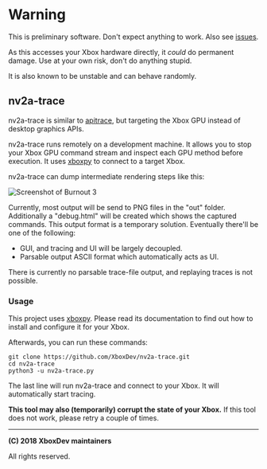 # Warning

This is preliminary software. Don't expect anything to work.
Also see [issues](https://github.com/XboxDev/nv2a-trace/issues).

As this accesses your Xbox hardware directly, it *could* do permanent damage.
Use at your own risk, don't do anything stupid.

It is also known to be unstable and can behave randomly.


## nv2a-trace

nv2a-trace is similar to [apitrace](https://github.com/apitrace/apitrace), but targeting the Xbox GPU instead of desktop graphics APIs.

nv2a-trace runs remotely on a development machine.
It allows you to stop your Xbox GPU command stream and inspect each GPU method before execution.
It uses [xboxpy](https://github.com/XboxDev/xboxpy) to connect to a target Xbox.

nv2a-trace can dump intermediate rendering steps like this:

![Screenshot of Burnout 3](https://i.imgur.com/a2GuIFz.png)

Currently, most output will be send to PNG files in the "out" folder.
Additionally a "debug.html" will be created which shows the captured commands.
This output format is a temporary solution.
Eventually there'll be one of the following:

* GUI, and tracing and UI will be largely decoupled.
* Parsable output ASCII format which automatically acts as UI.

There is currently no parsable trace-file output, and replaying traces is not possible.


### Usage

This project uses [xboxpy](https://github.com/XboxDev/xboxpy).
Please read its documentation to find out how to install and configure it for your Xbox.

Afterwards, you can run these commands:

```
git clone https://github.com/XboxDev/nv2a-trace.git
cd nv2a-trace
python3 -u nv2a-trace.py
```

The last line will run nv2a-trace and connect to your Xbox.
It will automatically start tracing.

**This tool may also (temporarily) corrupt the state of your Xbox.**
If this tool does not work, please retry a couple of times.

---

**(C) 2018 XboxDev maintainers**

All rights reserved.
